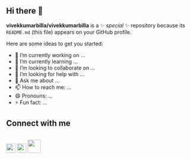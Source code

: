 ## Hi there 👋


**vivekkumarbilla/vivekkumarbilla** is a ✨ _special_ ✨ repository because its `README.md` (this file) appears on your GitHub profile.

Here are some ideas to get you started:

- 🔭 I’m currently working on ...
- 🌱 I’m currently learning ...
- 👯 I’m looking to collaborate on ...
- 🤔 I’m looking for help with ...
- 💬 Ask me about ...
- 📫 How to reach me: ...
- 😄 Pronouns: ...
- ⚡ Fun fact: ...

## Connect with me

<div style="display: flex;">


<a href="https://www.linkedin.com/in/vivekananda-billa-1a3601171/"><img src="https://1000logos.net/wp-content/uploads/2017/03/Linkedin-Logo.png" height="25"/></a>
<a href="https://instagram.com/vincent_05" style="background-color"><img src="https://upload.wikimedia.org/wikipedia/commons/thumb/a/a5/Instagram_icon.png/640px-Instagram_icon.png" height="25"/></a>
<a href="https://twitter.com/05_billlaaaA" style="background-color"><img src="https://assets.stickpng.com/images/580b57fcd9996e24bc43c53e.png" height="35"/></a>
  
</div>
